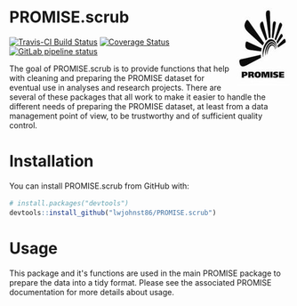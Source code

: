 # PROMISE.scrub <img src="man/figures/logo.png" align="right" height=140/>

[![Travis-CI Build Status](https://travis-ci.org/lwjohnst86/PROMISE.scrub.svg?branch=master)](https://travis-ci.org/lwjohnst86/PROMISE.scrub)
[![Coverage Status](https://img.shields.io/codecov/c/github/lwjohnst86/PROMISE.scrub/master.svg)](https://codecov.io/github/lwjohnst86/PROMISE.scrub?branch=master)
[![GitLab pipeline status](https://gitlab.com/promise-cohort/PROMISE.scrub/badges/master/pipeline.svg)](https://gitlab.com/promise-cohort/PROMISE.scrub/commits/master)

The goal of PROMISE.scrub is to provide functions that help with cleaning and
preparing the PROMISE dataset for eventual use in analyses and research
projects. There are several of these packages that all work to make it easier
to handle the different needs of preparing the PROMISE dataset, at least from a
data management point of view, to be trustworthy and of sufficient quality control.

# Installation

You can install PROMISE.scrub from GitHub with:

```R
# install.packages("devtools")
devtools::install_github("lwjohnst86/PROMISE.scrub")
```

# Usage

This package and it's functions are used in the main PROMISE package to prepare 
the data into a tidy format. Please see the associated PROMISE documentation
for more details about usage.
